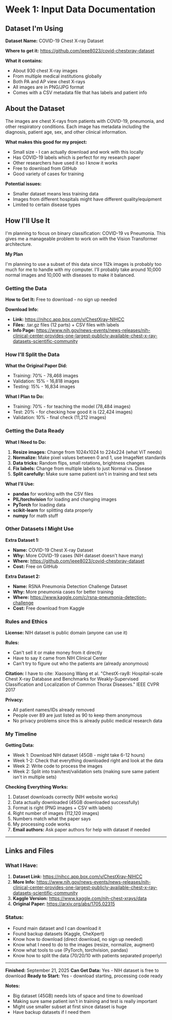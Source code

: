 # Week 1: Input Data Documentation

## Dataset I'm Using

**Dataset Name:** COVID-19 Chest X-ray Dataset

**Where to get it:** https://github.com/ieee8023/covid-chestxray-dataset

**What it contains:** 
- About 930 chest X-ray images
- From multiple medical institutions globally
- Both PA and AP view chest X-rays
- All images are in PNG/JPG format
- Comes with a CSV metadata file that has labels and patient info

## About the Dataset

The images are chest X-rays from patients with COVID-19, pneumonia, and other respiratory conditions. Each image has metadata including the diagnosis, patient age, sex, and other clinical information.

**What makes this good for my project:**
- Small size - I can actually download and work with this locally
- Has COVID-19 labels which is perfect for my research paper
- Other researchers have used it so I know it works
- Free to download from GitHub
- Good variety of cases for training

**Potential issues:**
- Smaller dataset means less training data
- Images from different hospitals might have different quality/equipment
- Limited to certain disease types

## How I'll Use It

I'm planning to focus on binary classification: COVID-19 vs Pneumonia. This gives me a manageable problem to work on with the Vision Transformer architecture.

**My Plan**

I'm planning to use a subset of this data since 112k images is probably too much for me to handle with my computer. I'll probably take around 10,000 normal images and 10,000 with diseases to make it balanced.

### Getting the Data

**How to Get It:** Free to download - no sign up needed

**Download Info:**
- **Link:** https://nihcc.app.box.com/v/ChestXray-NIHCC
- **Files:** .tar.gz files (12 parts) + CSV files with labels
- **Info Page:** https://www.nih.gov/news-events/news-releases/nih-clinical-center-provides-one-largest-publicly-available-chest-x-ray-datasets-scientific-community

### How I'll Split the Data

**What the Original Paper Did:**
- Training: 70% - 78,468 images  
- Validation: 15% - 16,818 images
- Testing: 15% - 16,834 images

**What I Plan to Do:**
- Training: 70% - for teaching the model (78,484 images)
- Test: 20% - for checking how good it is (22,424 images)  
- Validation: 10% - final check (11,212 images)

### Getting the Data Ready

**What I Need to Do:**
1. **Resize images:** Change from 1024x1024 to 224x224 (what ViT needs)
2. **Normalize:** Make pixel values between 0 and 1, use ImageNet standards
3. **Data tricks:** Random flips, small rotations, brightness changes
4. **Fix labels:** Change from multiple labels to just Normal vs. Disease
5. **Split carefully:** Make sure same patient isn't in training and test sets

**What I'll Use:**
- **pandas** for working with the CSV files
- **PIL/torchvision** for loading and changing images
- **PyTorch** for loading data
- **scikit-learn** for splitting data properly
- **numpy** for math stuff

### Other Datasets I Might Use

**Extra Dataset 1:**
- **Name:** COVID-19 Chest X-ray Dataset
- **Why:** More COVID-19 cases (NIH dataset doesn't have many)
- **Where:** https://github.com/ieee8023/covid-chestxray-dataset
- **Cost:** Free on GitHub

**Extra Dataset 2:**
- **Name:** RSNA Pneumonia Detection Challenge Dataset
- **Why:** More pneumonia cases for better training
- **Where:** https://www.kaggle.com/c/rsna-pneumonia-detection-challenge
- **Cost:** Free download from Kaggle

### Rules and Ethics

**License:** NIH dataset is public domain (anyone can use it)

**Rules:** 
- Can't sell it or make money from it directly
- Have to say it came from NIH Clinical Center
- Can't try to figure out who the patients are (already anonymous)

**Citation:** 
I have to cite: Xiaosong Wang et al. "ChestX-ray8: Hospital-scale Chest X-ray Database and Benchmarks for Weakly-Supervised Classification and Localization of Common Thorax Diseases." IEEE CVPR 2017

**Privacy:** 
- All patient names/IDs already removed
- People over 89 are just listed as 90 to keep them anonymous
- No privacy problems since this is already public medical research data

### My Timeline

**Getting Data:**
- Week 1: Download NIH dataset (45GB - might take 6-12 hours)
- Week 1-2: Check that everything downloaded right and look at the data  
- Week 2: Write code to process the images
- Week 2: Split into train/test/validation sets (making sure same patient isn't in multiple sets)

**Checking Everything Works:**
1. Dataset downloads correctly (NIH website works)
2. Data actually downloaded (45GB downloaded successfully)
3. Format is right (PNG images + CSV with labels)
4. Right number of images (112,120 images)
5. Numbers match what the paper says
6. My processing code works
4. **Email authors:** Ask paper authors for help with dataset if needed

---

## Links and Files

### What I Have:
1. **Dataset Link:** https://nihcc.app.box.com/v/ChestXray-NIHCC
2. **More Info:** https://www.nih.gov/news-events/news-releases/nih-clinical-center-provides-one-largest-publicly-available-chest-x-ray-datasets-scientific-community
3. **Kaggle Version:** https://www.kaggle.com/nih-chest-xrays/data
4. **Original Paper:** https://arxiv.org/abs/1705.02315

### Status:
- Found main dataset and I can download it
- Found backup datasets (Kaggle, CheXpert)
- Know how to download (direct download, no sign up needed)
- Know what I need to do to the images (resize, normalize, augment)
- Know what tools to use (PyTorch, torchvision, pandas)
- Know how to split the data (70/20/10 with patients separated properly)

---

**Finished:** September 21, 2025
**Can Get Data:** Yes - NIH dataset is free to download
**Ready to Start:** Yes - download starting, processing code ready

**Notes:** 
- Big dataset (45GB) needs lots of space and time to download
- Making sure same patient isn't in training and test is really important
- Might use smaller subset at first since dataset is huge
- Have backup datasets if I need them
